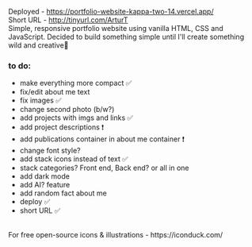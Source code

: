 Deployed - https://portfolio-website-kappa-two-14.vercel.app/ <br/>
Short URL - http://tinyurl.com/ArturT <br/>
Simple, responsive portfolio website using vanilla HTML, CSS and JavaScript.
Decided to build something simple until I'll create something wild and creative🙂


### to do:
- make everything more compact ✅
- fix/edit about me text
- fix images ✅
- change second photo (b/w?)
- add projects with imgs and links ✅
- add project descriptions ❗
- add publications container in about me container ❗
- change font style?
- add stack icons instead of text ✅
- stack categories? Front end, Back end? or all in one
- add dark mode
- add AI? feature
- add random fact about me
- deploy ✅  
- short URL ✅

<br/>
For free open-source icons & illustrations - https://iconduck.com/